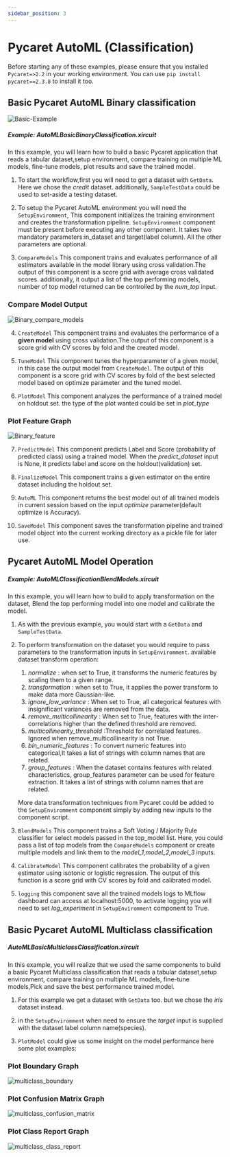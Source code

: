 ```yaml
---
sidebar_position: 3
---
```


# Pycaret AutoML (Classification)

Before starting any of these examples, please ensure that you installed <code>Pycaret=>2.2</code> in your working environment. You can use <code>pip install pycaret==2.3.8</code> to install it too.    
## Basic Pycaret AutoML Binary classification

![Basic-Example](example1.gif)

##### Example: AutoMLBasicBinaryClassification.xircuit

In this example, you will learn how to build a basic Pycaret application that reads a tabular dataset,setup environment, compare training on multiple ML models, fine-tune models, plot results and save the trained model.

1. To start the workflow,first you will need to get a dataset with  `GetData`. Here we chose the *credit* dataset. additionally, `SampleTestData` could be used to set-aside a testing dataset. 
   
2. To setup the Pycaret AutoML environment you will need the `SetupEnviromment`, This component initializes the training environment and creates the transformation pipeline. `SetupEnviromment` component must be present before executing any other component. It takes two mandatory parameters:in_dataset and target(label column). All the other parameters are optional.   
   
3. `CompareModels` This component trains and evaluates performance of all estimators available in the model library using cross validation.The output of this component is a score grid with average cross validated scores. additionally, it output a list of the top performing models, number of top model returned can be controlled by the *num_top* input. 
   
### Compare Model Output
![Binary_compare_models](pycaret_class_images\Binary_compare_models.png)

4. `CreateModel` This component trains and evaluates the performance of a **given model** using cross validation.The output of this component is a score grid with CV scores by fold and the created model. 

5. `TuneModel` This component tunes the hyperparameter of a given model, in this case the output model from `CreateModel`. The output of this component is a score grid with CV scores by fold of the best selected model based on optimize parameter and the tuned model. 
   
6. `PlotModel` This component analyzes the performance of a trained model on holdout set. the type of the plot wanted could be set in *plot_type*

### Plot Feature Graph
![Binary_feature](pycaret_class_images\Binary_feature.png)


7. `PredictModel` This component predicts Label and Score (probability of predicted class) using a trained model. When the *predict_dataset* input is None, it predicts label and score on the holdout(validation) set.
   
8. `FinalizeModel` This component trains a given estimator on the entire dataset including the holdout set.
   
8.  `AutoML` This component returns the best model out of all trained models in current session based on the input *optimize* parameter(default optimize is Accuracy). 
    
10.  `SaveModel` This component saves the transformation pipeline and trained model object into the current working directory as a pickle file for later use.



## Pycaret AutoML Model Operation 


##### Example: AutoMLClassificationBlendModels.xircuit 

In this example, you will learn how to build to apply transformation on the dataset, Blend the top performing model into one model and calibrate the model.

1. As with the previous example, you would start with a `GetData` and `SampleTestData`.

2. To perform transformation on the dataset you would require to pass parameters to the transformation inputs in `SetupEnviromment`. available dataset transform operation:
   1. *normalize* : when set to True, it transforms the numeric features by scaling them to a given range. 
   2. *transformation* : when set to True, it applies the power transform to make data more Gaussian-like.   
   3. *ignore_low_variance* : When set to True, all categorical features with insignificant variances are removed from the data.
   4. *remove_multicollinearity* : When set to True, features with the inter-correlations higher than the defined threshold are removed.
   5. *multicollinearity_threshold* :Threshold for correlated features. Ignored when remove_multicollinearity is not True.
   6. *bin_numeric_features* : To convert numeric features into categorical,It takes a list of strings with column names that are related.
   7. *group_features* : When the dataset contains features with related characteristics, group_features parameter can be used for feature extraction. It takes a list of strings with column names that are related.

    More data transformation techniques from Pycaret could be added to the `SetupEnviromment` component simply by adding new inputs to the component script. 

3. `BlendModels` This component trains a Soft Voting / Majority Rule classifier for select models passed in the top_model list. Here, you could pass a list of top models from the `CompareModels` component or create multiple models and link them to the *model_1,model_2,model_3* inputs. 
    
4. `CalibrateModel` This component calibrates the probability of a given estimator using isotonic or logistic regression. The output of this function is a score grid with CV scores by fold and calibrated model. 
5. `logging` this component save all the trained models logs to MLflow dashboard can access at localhost:5000, to activate logging you will need to set *log_experiment* in `SetupEnviromment` component to True.  



## Basic Pycaret AutoML Multiclass classification

##### AutoMLBasicMulticlassClassification.xircuit 

In this example, you will realize that we used the same components to build a basic Pycaret Multiclass classification that reads a tabular dataset,setup environment, compare training on multiple ML models, fine-tune models,Pick and save the best performance trained model.

1. For this example we get a dataset with  `GetData` too. but we chose the *iris* dataset instead.
   
2. in the `SetupEnviromment` when need to ensure the *target* input is supplied with the dataset label column name(species).
   
3. `PlotModel` could give us some insight on the model performance here some plot examples:
   

### Plot Boundary Graph 

![multiclass_boundary](pycaret_class_images\multiclass_boundary.png)

### Plot Confusion Matrix Graph

![multiclass_confusion_matrix](pycaret_class_images\multiclass_confusion_matrix.png)

### Plot Class Report Graph

![multiclass_class_report](pycaret_class_images\multiclass_class_report.png)